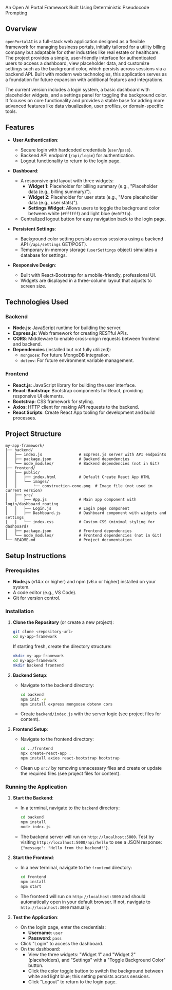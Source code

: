 An Open AI Portal Framework Built Using Deterministic Pseudocode Prompting


## Overview

`openPortalAI` is a full-stack web application designed as a flexible framework for managing business portals, initially tailored for a utility billing company but adaptable for other industries like real estate or healthcare. The project provides a simple, user-friendly interface for authenticated users to access a dashboard, view placeholder data, and customize settings such as the background color, which persists across sessions via a backend API. Built with modern web technologies, this application serves as a foundation for future expansion with additional features and integrations.

The current version includes a login system, a basic dashboard with placeholder widgets, and a settings panel for toggling the background color. It focuses on core functionality and provides a stable base for adding more advanced features like data visualization, user profiles, or domain-specific tools.

## Features

- **User Authentication**:
  - Secure login with hardcoded credentials (`user`/`pass`).
  - Backend API endpoint (`/api/login`) for authentication.
  - Logout functionality to return to the login page.

- **Dashboard**:
  - A responsive grid layout with three widgets:
    - **Widget 1**: Placeholder for billing summary (e.g., "Placeholder data (e.g., billing summary)").
    - **Widget 2**: Placeholder for user stats (e.g., "More placeholder data (e.g., user stats)").
    - **Settings Widget**: Allows users to toggle the background color between white (`#ffffff`) and light blue (`#e0f7fa`).
  - Centralized logout button for easy navigation back to the login page.

- **Persistent Settings**:
  - Background color setting persists across sessions using a backend API (`/api/settings` GET/POST).
  - Temporary in-memory storage (`userSettings` object) simulates a database for settings.

- **Responsive Design**:
  - Built with React-Bootstrap for a mobile-friendly, professional UI.
  - Widgets are displayed in a three-column layout that adjusts to screen size.

## Technologies Used

### Backend
- **Node.js**: JavaScript runtime for building the server.
- **Express.js**: Web framework for creating RESTful APIs.
- **CORS**: Middleware to enable cross-origin requests between frontend and backend.
- **Dependencies** (installed but not fully utilized):
  - `mongoose`: For future MongoDB integration.
  - `dotenv`: For future environment variable management.

### Frontend
- **React.js**: JavaScript library for building the user interface.
- **React-Bootstrap**: Bootstrap components for React, providing responsive UI elements.
- **Bootstrap**: CSS framework for styling.
- **Axios**: HTTP client for making API requests to the backend.
- **React Scripts**: Create React App tooling for development and build processes.

## Project Structure

```
my-app-framework/
├── backend/
│   ├── index.js                # Express.js server with API endpoints
│   ├── package.json            # Backend dependencies
│   └── node_modules/           # Backend dependencies (not in Git)
├── frontend/
│   ├── public/
│   │   ├── index.html          # Default Create React App HTML
│   │   └── images/
│   │       └── construction-cone.png  # Image file (not used in current version)
│   ├── src/
│   │   ├── App.js              # Main app component with login/dashboard routing
│   │   ├── Login.js            # Login page component
│   │   ├── Dashboard.js        # Dashboard component with widgets and settings
│   │   └── index.css           # Custom CSS (minimal styling for dashboard)
│   ├── package.json            # Frontend dependencies
│   └── node_modules/           # Frontend dependencies (not in Git)
└── README.md                   # Project documentation
```

## Setup Instructions

### Prerequisites
- **Node.js** (v14.x or higher) and npm (v6.x or higher) installed on your system.
- A code editor (e.g., VS Code).
- Git for version control.

### Installation

1. **Clone the Repository** (or create a new project):
   ```bash
   git clone <repository-url>
   cd my-app-framework
   ```
   If starting fresh, create the directory structure:
   ```bash
   mkdir my-app-framework
   cd my-app-framework
   mkdir backend frontend
   ```

2. **Backend Setup**:
   - Navigate to the backend directory:
     ```bash
     cd backend
     npm init -y
     npm install express mongoose dotenv cors
     ```
   - Create `backend/index.js` with the server logic (see project files for content).

3. **Frontend Setup**:
   - Navigate to the frontend directory:
     ```bash
     cd ../frontend
     npx create-react-app .
     npm install axios react-bootstrap bootstrap
     ```
   - Clean up `src/` by removing unnecessary files and create or update the required files (see project files for content).

### Running the Application

1. **Start the Backend**:
   - In a terminal, navigate to the `backend` directory:
     ```bash
     cd backend
     npm install
     node index.js
     ```
   - The backend server will run on `http://localhost:5000`. Test by visiting `http://localhost:5000/api/hello` to see a JSON response: `{"message": "Hello from the backend!"}`.

2. **Start the Frontend**:
   - In a new terminal, navigate to the `frontend` directory:
     ```bash
     cd frontend
     npm install
     npm start
     ```
   - The frontend will run on `http://localhost:3000` and should automatically open in your default browser. If not, navigate to `http://localhost:3000` manually.

3. **Test the Application**:
   - On the login page, enter the credentials:
     - **Username**: `user`
     - **Password**: `pass`
   - Click "Login" to access the dashboard.
   - On the dashboard:
     - View the three widgets: "Widget 1" and "Widget 2" (placeholders), and "Settings" with a "Toggle Background Color" button.
     - Click the color toggle button to switch the background between white and light blue; this setting persists across sessions.
     - Click "Logout" to return to the login page.
